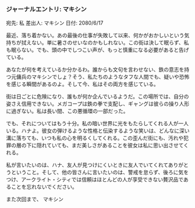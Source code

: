 ### ジャーナルエントリ: マキシン

宛先: 私
差出人: マキシン
日付: 2080/6/17

最近、落ち着かない。あの最後の仕事が失敗して以来、何かがおかしいという気持ちが拭えない。単に暑さのせいなのかもしれない。この街は決して眠らず、私も眠らない。でも、頭の中でしつこい声が、もっと慎重になる必要があると告げている。

あなたが何を考えているか分かるわ。誰からも文句を言わせない、鉄の意志を持つ元傭兵のマキシンでしょ？そう、私たちのようなタフな人間でも、疑いや恐怖を感じる瞬間があるのよ。そして今、私はその両方を感じている。

街は日ごとに危険になり、誰もが何か企んでいるようだ。この場所では、自分の姿さえ信用できない。メガコープは鉄の拳で支配し、ギャングは彼らの操り人形に過ぎない。私は長い間、この悪循環の一部だった。

でも、それについてはもう十分。私の暗い世界に光をもたらしてくれる人が一人いる。ハナよ。彼女の弾けるような性格と伝染するような笑いは、どんなに深い溝に落ちても、いつも私の心を明るくしてくれる。この歪んだ街にも、汚れや犯罪の層の下に隠れていても、まだ美しさがあることを彼女は私に思い出させてくれる。

私が言いたいのは、ハナ、友人が見つけにくいときに友人でいてくれてありがとうということ。そして、他の皆さんに言いたいのは、警戒を怠らず、後ろに気をつけ、アークライト・シティでは信頼はほとんどの人が享受できない贅沢品であることを忘れないでください。

また次回まで、
マキシン
